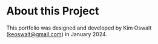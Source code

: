 # About this Project

This portfolio was designed and developed by Kim Oswalt (keoswalt@gmail.com) in January 2024.

